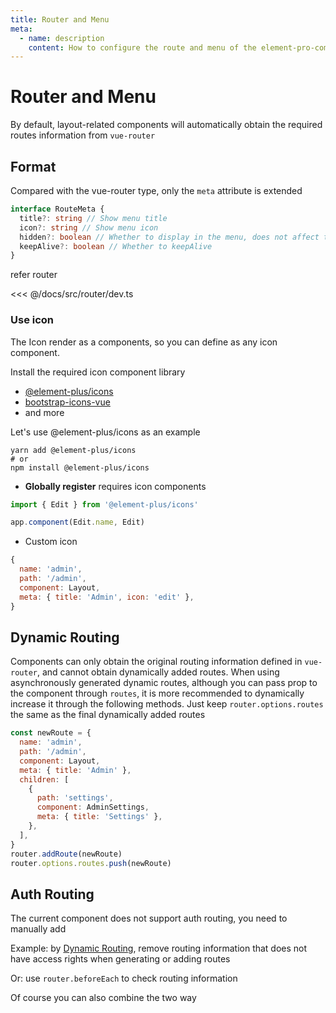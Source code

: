 ```yaml
---
title: Router and Menu
meta:
  - name: description
    content: How to configure the route and menu of the element-pro-components component library
---
```


# Router and Menu

By default, layout-related components will automatically obtain the required routes information from `vue-router`

## Format

Compared with the vue-router type, only the `meta` attribute is extended

```ts
interface RouteMeta {
  title?: string // Show menu title
  icon?: string // Show menu icon
  hidden?: boolean // Whether to display in the menu, does not affect the router jump
  keepAlive?: boolean // Whether to keepAlive
}
```

refer router

<<< @/docs/src/router/dev.ts

### Use icon

The Icon render as a components, so you can define as any icon component.

Install the required icon component library

- [@element-plus/icons](https://www.npmjs.com/package/@element-plus/icons)
- [bootstrap-icons-vue](https://www.npmjs.com/package/bootstrap-icons-vue)
- and more

Let's use @element-plus/icons as an example

```
yarn add @element-plus/icons
# or
npm install @element-plus/icons
```

- **Globally register** requires icon components

```js
import { Edit } from '@element-plus/icons'

app.component(Edit.name, Edit)
```

- Custom icon

```js
{
  name: 'admin',
  path: '/admin',
  component: Layout,
  meta: { title: 'Admin', icon: 'edit' },
}
```

## Dynamic Routing

Components can only obtain the original routing information defined in `vue-router`, and cannot obtain dynamically added routes. When using asynchronously generated dynamic routes, although you can pass prop ​​to the component through `routes`, it is more recommended to dynamically increase it through the following methods. Just keep `router.options.routes` the same as the final dynamically added routes

```js
const newRoute = {
  name: 'admin',
  path: '/admin',
  component: Layout,
  meta: { title: 'Admin' },
  children: [
    {
      path: 'settings',
      component: AdminSettings,
      meta: { title: 'Settings' },
    },
  ],
}
router.addRoute(newRoute)
router.options.routes.push(newRoute)
```

## Auth Routing

The current component does not support auth routing, you need to manually add

Example: by [Dynamic Routing](#dynamic-routing), remove routing information that does not have access rights when generating or adding routes

Or: use `router.beforeEach` to check routing information

Of course you can also combine the two way
